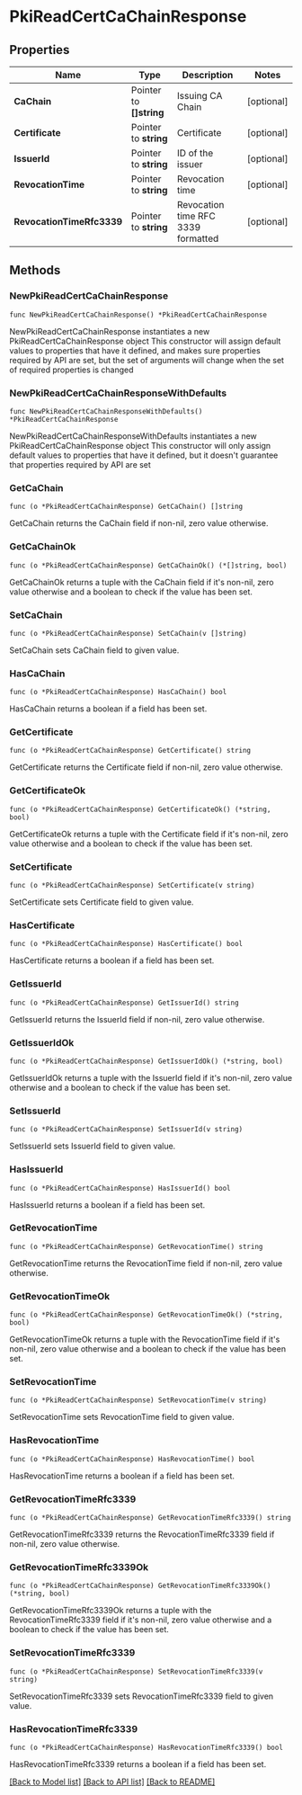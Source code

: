 # PkiReadCertCaChainResponse


## Properties

Name | Type | Description | Notes
------------ | ------------- | ------------- | -------------
**CaChain** | Pointer to **[]string** | Issuing CA Chain | [optional] 
**Certificate** | Pointer to **string** | Certificate | [optional] 
**IssuerId** | Pointer to **string** | ID of the issuer | [optional] 
**RevocationTime** | Pointer to **string** | Revocation time | [optional] 
**RevocationTimeRfc3339** | Pointer to **string** | Revocation time RFC 3339 formatted | [optional] 



## Methods


### NewPkiReadCertCaChainResponse

`func NewPkiReadCertCaChainResponse() *PkiReadCertCaChainResponse`

NewPkiReadCertCaChainResponse instantiates a new PkiReadCertCaChainResponse object
This constructor will assign default values to properties that have it defined,
and makes sure properties required by API are set, but the set of arguments
will change when the set of required properties is changed

### NewPkiReadCertCaChainResponseWithDefaults

`func NewPkiReadCertCaChainResponseWithDefaults() *PkiReadCertCaChainResponse`

NewPkiReadCertCaChainResponseWithDefaults instantiates a new PkiReadCertCaChainResponse object
This constructor will only assign default values to properties that have it defined,
but it doesn't guarantee that properties required by API are set


### GetCaChain

`func (o *PkiReadCertCaChainResponse) GetCaChain() []string`

GetCaChain returns the CaChain field if non-nil, zero value otherwise.

### GetCaChainOk

`func (o *PkiReadCertCaChainResponse) GetCaChainOk() (*[]string, bool)`

GetCaChainOk returns a tuple with the CaChain field if it's non-nil, zero value otherwise
and a boolean to check if the value has been set.

### SetCaChain

`func (o *PkiReadCertCaChainResponse) SetCaChain(v []string)`

SetCaChain sets CaChain field to given value.


### HasCaChain

`func (o *PkiReadCertCaChainResponse) HasCaChain() bool`

HasCaChain returns a boolean if a field has been set.




### GetCertificate

`func (o *PkiReadCertCaChainResponse) GetCertificate() string`

GetCertificate returns the Certificate field if non-nil, zero value otherwise.

### GetCertificateOk

`func (o *PkiReadCertCaChainResponse) GetCertificateOk() (*string, bool)`

GetCertificateOk returns a tuple with the Certificate field if it's non-nil, zero value otherwise
and a boolean to check if the value has been set.

### SetCertificate

`func (o *PkiReadCertCaChainResponse) SetCertificate(v string)`

SetCertificate sets Certificate field to given value.


### HasCertificate

`func (o *PkiReadCertCaChainResponse) HasCertificate() bool`

HasCertificate returns a boolean if a field has been set.




### GetIssuerId

`func (o *PkiReadCertCaChainResponse) GetIssuerId() string`

GetIssuerId returns the IssuerId field if non-nil, zero value otherwise.

### GetIssuerIdOk

`func (o *PkiReadCertCaChainResponse) GetIssuerIdOk() (*string, bool)`

GetIssuerIdOk returns a tuple with the IssuerId field if it's non-nil, zero value otherwise
and a boolean to check if the value has been set.

### SetIssuerId

`func (o *PkiReadCertCaChainResponse) SetIssuerId(v string)`

SetIssuerId sets IssuerId field to given value.


### HasIssuerId

`func (o *PkiReadCertCaChainResponse) HasIssuerId() bool`

HasIssuerId returns a boolean if a field has been set.




### GetRevocationTime

`func (o *PkiReadCertCaChainResponse) GetRevocationTime() string`

GetRevocationTime returns the RevocationTime field if non-nil, zero value otherwise.

### GetRevocationTimeOk

`func (o *PkiReadCertCaChainResponse) GetRevocationTimeOk() (*string, bool)`

GetRevocationTimeOk returns a tuple with the RevocationTime field if it's non-nil, zero value otherwise
and a boolean to check if the value has been set.

### SetRevocationTime

`func (o *PkiReadCertCaChainResponse) SetRevocationTime(v string)`

SetRevocationTime sets RevocationTime field to given value.


### HasRevocationTime

`func (o *PkiReadCertCaChainResponse) HasRevocationTime() bool`

HasRevocationTime returns a boolean if a field has been set.




### GetRevocationTimeRfc3339

`func (o *PkiReadCertCaChainResponse) GetRevocationTimeRfc3339() string`

GetRevocationTimeRfc3339 returns the RevocationTimeRfc3339 field if non-nil, zero value otherwise.

### GetRevocationTimeRfc3339Ok

`func (o *PkiReadCertCaChainResponse) GetRevocationTimeRfc3339Ok() (*string, bool)`

GetRevocationTimeRfc3339Ok returns a tuple with the RevocationTimeRfc3339 field if it's non-nil, zero value otherwise
and a boolean to check if the value has been set.

### SetRevocationTimeRfc3339

`func (o *PkiReadCertCaChainResponse) SetRevocationTimeRfc3339(v string)`

SetRevocationTimeRfc3339 sets RevocationTimeRfc3339 field to given value.


### HasRevocationTimeRfc3339

`func (o *PkiReadCertCaChainResponse) HasRevocationTimeRfc3339() bool`

HasRevocationTimeRfc3339 returns a boolean if a field has been set.









[[Back to Model list]](../README.md#documentation-for-models) [[Back to API list]](../README.md#documentation-for-api-endpoints) [[Back to README]](../README.md)


